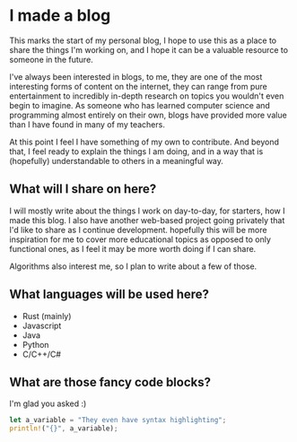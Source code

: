 # I made a blog

This marks the start of my personal blog, I hope to use this as a place to share the things I'm working on, and I hope it can be a valuable resource to someone in the future.

I've always been interested in blogs, to me, they are one of the most interesting forms of content on the internet, they can range from pure entertainment to incredibly in-depth research on topics you wouldn't even begin to imagine. As someone who has learned computer science and programming almost entirely on their own, blogs have provided more value than I have found in many of my teachers.

At this point I feel I have something of my own to contribute. And beyond that, I feel ready to explain the things I am doing, and in a way that is (hopefully) understandable to others in a meaningful way.

## What will I share on here?

I will mostly write about the things I work on day-to-day, for starters, how I made this blog. I also have another web-based project going privately that I'd like to share as I continue development. hopefully this will be more inspiration for me to cover more educational topics as opposed to only functional ones, as I feel it may be more worth doing if I can share.

Algorithms also interest me, so I plan to write about a few of those.

## What languages will be used here?
- Rust (mainly)
- Javascript
- Java
- Python
- C/C++/C#

## What are those fancy code blocks?

I'm glad you asked :)

```Rust
let a_variable = "They even have syntax highlighting";
println!("{}", a_variable);
```

